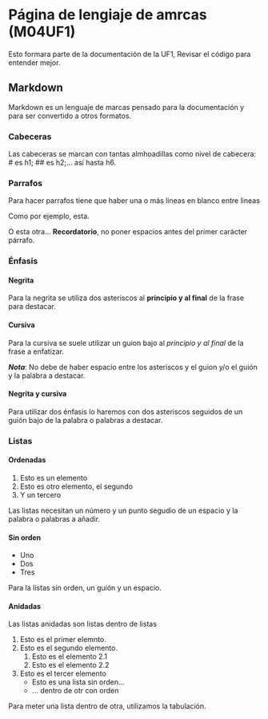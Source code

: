 # Página de lengiaje de amrcas (M04UF1)

Esto formara parte de la documentación de la UF1, Revisar el código para entender mejor.

## Markdown

Markdown es un lenguaje de marcas pensado para la documentación y para ser convertido a otros formatos.

### Cabeceras

Las cabeceras se marcan con tantas almhoadillas como nivel de cabecera: # es h1; ## es h2;... así hasta h6.

### Parrafos

Para hacer parrafos tiene que haber una o más lineas en blanco entre lineas

Como por ejemplo, esta.

O esta otra... **Recordatorio**, no poner espacios antes del primer carácter párrafo.

### Énfasis

#### Negrita

Para la negrita se utiliza dos asteriscos al **principio y al final** de la frase para destacar.

#### Cursiva

Para la cursiva se suele utilizar un guion bajo al _principio y al final_ de la frase a enfatizar.

**_Nota_**: No debe de haber espacio entre los asteriscos y el guion y/o el guión y la palabra a destacar. 

#### Negrita y cursiva

Para utilizar dos énfasis lo haremos con dos asteriscos seguidos de un guión bajo de la palabra o palabras a destacar.

### Listas

#### Ordenadas

1. Esto es un elemento
2. Esto es otro elemento, el segundo
3. Y un tercero

Las listas necesitan un número y un punto segudio de un espacio y la palabra o palabras a añadir.

#### Sin orden

- Uno
- Dos
- Tres

Para la listas sin orden, un guión y un espacio.

#### Anidadas

Las listas anidadas son listas dentro de listas

1. Esto es el primer elemnto.
2. Esto es el segundo elemento.
	1. Esto es el elemento 2.1
	2. Esto es el elemento 2.2
3. Esto es el tercer elemento
	- Esto es una lista sin orden...
	- ... dentro de otr con orden

Para meter una lista dentro de otra, utilizamos la tabulación.

